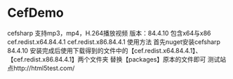 # CefDemo
cefsharp 支持mp3，mp4，H.264播放视频
版本：84.4.10
包含x64与x86
cef.redist.x64.84.4.1 cef.redist.x86.84.4.1
使用方法 首先nuget安装cefsharp 84.4.10 安装完成后使用下载得到的文件中的【cef.redist.x64.84.4.1】、【cef.redist.x86.84.4.1】两个文件夹 替换【packages】原本的文件即可
测试站点http://html5test.com/